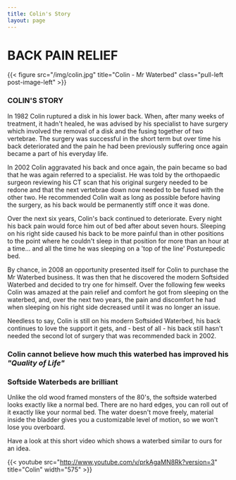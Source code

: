 ```yaml
---
title: Colin's Story
layout: page
---
```


# BACK PAIN RELIEF

{{< figure src="/img/colin.jpg" title="Colin - Mr Waterbed" class="pull-left post-image-left" >}}

### COLIN'S STORY

In 1982 Colin ruptured a disk in his lower back. When, after many weeks of treatment, it hadn't healed, he was advised by his specialist to have surgery which involved the removal of a disk and the fusing together of two vertebrae. The surgery was successful in the short term but over time his back deteriorated and the pain he had been previously suffering once again became a part of his everyday life.
      
In 2002 Colin aggravated his back and once again, the pain became so bad that he was again referred to a specialist. He was told by the orthopaedic surgeon reviewing his CT scan that his original surgery needed to be redone and that the next vertebrae down now needed to be fused with the other two. He recommended Colin wait as long as possible before having the surgery, as his back would be permanently stiff once it was done.
      
Over the next six years, Colin's back continued to deteriorate. Every night his back pain would force him out of bed after about seven hours. Sleeping on his right side caused his back to be more painful than in other positions to the point where he couldn't sleep in that position for more than an hour at a time... and all the time he was sleeping on a 'top of the line' Posturepedic bed.
      
By chance, in 2008 an opportunity presented itself for Colin to purchase the Mr Waterbed business. It was then that he discovered the modern Softsided Waterbed and decided to try one for himself. Over the following few weeks Colin was amazed at the pain relief and comfort he got from sleeping on the waterbed, and, over the next two years, the pain and discomfort he had when sleeping on his right side decreased until it was no longer an issue.

Needless to say, Colin is still on his modern Softsided Waterbed, his back continues to love the support it gets, and - best of all - his back still hasn't needed the second lot of surgery that was recommended back in 2002.

### Colin cannot believe how much this waterbed has improved his *"Quality of Life"*

### Softside Waterbeds are brilliant

Unlike the old wood framed monsters of the 80's, the softside waterbed looks exactly like a normal bed.  There are no hard edges, you can roll out of it exactly like your normal bed.  The water doesn't move freely, material inside the bladder gives you a customizable level of motion, so we won't lose you overboard.
      
Have a look at this short video which shows a waterbed similar to ours for an idea.
    
{{< youtube src="http://www.youtube.com/v/prkAgaMN8Rk?version=3" title="Colin" width="575" >}}
